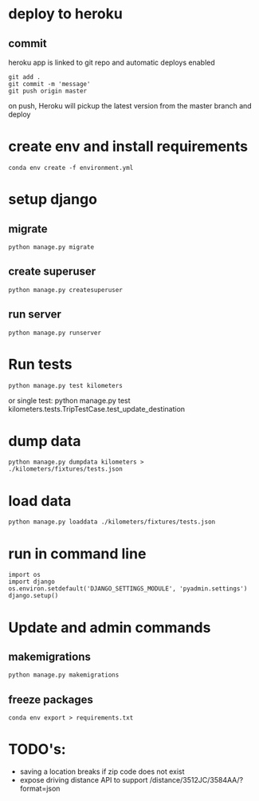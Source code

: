 





# deploy to heroku

## commit
heroku app is linked to git repo and automatic deploys enabled

    git add .
    git commit -m 'message'
    git push origin master

on push, Heroku will pickup the latest version from the master branch and deploy


# create env and install requirements

    conda env create -f environment.yml




# setup django



## migrate
    python manage.py migrate

## create superuser
    python manage.py createsuperuser

## run server
    python manage.py runserver




# Run tests
    python manage.py test kilometers

or single test:
    python manage.py test kilometers.tests.TripTestCase.test_update_destination


# dump data
    python manage.py dumpdata kilometers > ./kilometers/fixtures/tests.json


# load data
    python manage.py loaddata ./kilometers/fixtures/tests.json



# run in command line

    import os
    import django
    os.environ.setdefault('DJANGO_SETTINGS_MODULE', 'pyadmin.settings')
    django.setup()




# Update and admin commands

## makemigrations
    python manage.py makemigrations


## freeze packages
    conda env export > requirements.txt


# TODO's:

- saving a location breaks if zip code does not exist
- expose driving distance API to support /distance/3512JC/3584AA/?format=json


